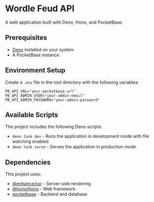 # Wordle Feud API

A web application built with Deno, Hono, and PocketBase.

## Prerequisites

- [Deno](https://deno.com/) installed on your system
- A PocketBase instance.

## Environment Setup

Create a `.env` file in the root directory with the following variables:
```env
PB_API_URL="your-pocketbase-url"
PB_API_ADMIN_USER="your-admin-email"
PB_API_ADMIN_PASSWORD="your-admin-password"
```

## Available Scripts

The project includes the following Deno scripts:

- `deno task dev` - Runs the application in development mode with file watching enabled
- `deno task serve` - Serves the application in production mode

## Dependencies

This project uses:
- [@enhance/ssr](https://jsr.io/@enhance/ssr) - Server-side rendering
- [@hono/hono](https://jsr.io/@hono/hono) - Web framework
- [pocketbase](https://www.npmjs.com/package/pocketbase) - Backend and database